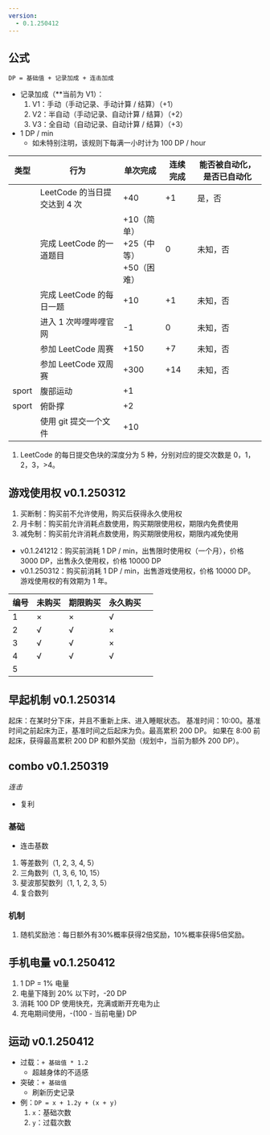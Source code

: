 ```yaml
---
version:
  - 0.1.250412
---
```


## 公式

`DP = 基础值 + 记录加成 + 连击加成`
- 记录加成（**当前为 V1）：
	1. V1：手动（手动记录、手动计算 / 结算）（+1）
	2. V2：半自动（手动记录、自动计算 / 结算）（+2）
	3. V3：全自动（自动记录、自动计算 / 结算）（+3）
- 1 DP / min
	- 如未特别注明，该规则下每满一小时计为 100 DP / hour

| 类型 | 行为 | 单次完成 | 连续完成 | 能否被自动化，是否已自动化 |
| ---- | ---- | ---- | ---- | ---- |
|  | LeetCode 的当日提交达到 4 次 | +40 | +1 | 是，否 |
|  | 完成 LeetCode 的一道题目 | +10（简单）<br>+25（中等）<br>+50（困难） | 0 | 未知，否 |
|  | 完成 LeetCode 的每日一题 | +10 | +1 | 未知，否 |
|  | 进入 1 次哔哩哔哩官网 | -1 | 0 | 未知，否 |
|  | 参加 LeetCode 周赛 | +150 | +7 | 未知，否 |
|  | 参加 LeetCode 双周赛 | +300 | +14 | 未知，否 |
| sport | 腹部运动 | +1 |  |  |
| sport | 俯卧撑 | +2 |  |  |
|  | 使用 git 提交一个文件 | +10 |  |  |

1. LeetCode 的每日提交色块的深度分为 5 种，分别对应的提交次数是 0，1，2，3，>4。

## 游戏使用权 v0.1.250312

1. 买断制：购买前不允许使用，购买后获得永久使用权
2. 月卡制：购买前允许消耗点数使用，购买期限使用权，期限内免费使用
3. 减免制：购买前允许消耗点数使用，购买期限使用权，期限内减免使用
- v0.1.241212：购买前消耗 1 DP / min，出售限时使用权（一个月），价格 3000 DP，出售永久使用权，价格 10000 DP
- v0.1.250312：购买前消耗 1 DP / min，出售游戏使用权，价格 10000 DP。游戏使用权的有效期为 1 年。

| 编号 | 未购买 | 期限购买 | 永久购买 |  |
| ---- | ---- | ---- | ---- | ---- |
| 1 | × | × | √ |  |
| 2 | √ | √ | × |  |
| 3 | √ | √ | × |  |
| 4 | √ | √ | √ |  |
| 5 |  |  |  |  |

## 早起机制 v0.1.250314

起床：在某时分下床，并且不重新上床、进入睡眠状态。
基准时间：10:00。基准时间之前起床为正，基准时间之后起床为负。最高累积 200 DP。
如果在 8:00 前起床，获得最高累积 200 DP 和额外奖励（规划中，当前为额外 200 DP）。

## combo v0.1.250319
*连击*

- 复利

### 基础

- 连击基数
1. 等差数列（1, 2, 3, 4, 5）
2. 三角数列（1, 3, 6, 10, 15）
3. 斐波那契数列（1, 1, 2, 3, 5）
4. 复合数列

### 机制

1. 随机奖励池：每日额外有30%概率获得2倍奖励，10%概率获得5倍奖励。

## 手机电量 v0.1.250412

1. 1 DP = 1% 电量
2. 电量下降到 20% 以下时，-20 DP
3. 消耗 100 DP 使用快充，充满或断开充电为止
4. 充电期间使用，-(100 - 当前电量) DP

## 运动 v0.1.250412

- 过载：`+ 基础值 * 1.2`
	- 超越身体的不适感
- 突破：`+ 基础值`
	- 刷新历史记录
-  例：`DP = x + 1.2y + (x + y)`
	1. `x`：基础次数
	2. `y`：过载次数